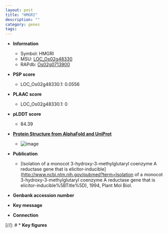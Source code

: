 ```yaml
---
layout: post
title: "HMGRI"
description: ""
category: genes
tags: 
---
```


* **Information**  
    + Symbol: HMGRI  
    + MSU: [LOC_Os02g48330](http://rice.plantbiology.msu.edu/cgi-bin/ORF_infopage.cgi?orf=LOC_Os02g48330)  
    + RAPdb: [Os02g0713900](http://rapdb.dna.affrc.go.jp/viewer/gbrowse_details/irgsp1?name=Os02g0713900)  

* **PSP score**  
    + LOC_Os02g48330.1: 0.0556 

* **PLAAC score**  
    + LOC_Os02g48330.1: 0 

* **pLDDT score**
    + 84.39

* **[Protein Structure from AlphaFold and UniProt](https://www.uniprot.org/uniprotkb/Q0DY59/entry#structure)**
    + ![image](https://ricepsp.github.io/images/Q0/AF-Q0DY59-F1.png)

* **Publication**  
    + [Isolation of a monocot 3-hydroxy-3-methylglutaryl coenzyme A reductase gene that is elicitor-inducible](http://www.ncbi.nlm.nih.gov/pubmed?term=Isolation of a monocot 3-hydroxy-3-methylglutaryl coenzyme A reductase gene that is elicitor-inducible%5BTitle%5D), 1994, Plant Mol Biol.

* **Genbank accession number**  

* **Key message**  

* **Connection**  

[//]: # * **Key figures**  


